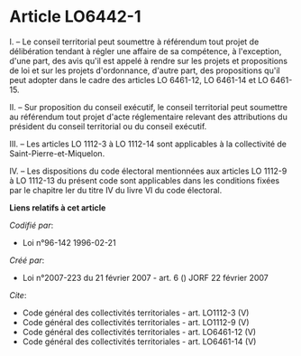 # Article LO6442-1

I. – Le conseil territorial peut soumettre à référendum tout projet de délibération tendant à régler une affaire de sa
compétence, à l'exception, d'une part, des avis qu'il est appelé à rendre sur les projets et propositions de loi et sur les
projets d'ordonnance, d'autre part, des propositions qu'il peut adopter dans le cadre des articles LO 6461-12, LO 6461-14 et
LO 6461-15.

II. – Sur proposition du conseil exécutif, le conseil territorial peut soumettre au référendum tout projet d'acte
réglementaire relevant des attributions du président du conseil territorial ou du conseil exécutif.

III. – Les articles LO 1112-3 à LO 1112-14 sont applicables à la collectivité de Saint-Pierre-et-Miquelon.

IV. – Les dispositions du code électoral mentionnées aux articles LO 1112-9 à LO 1112-13 du présent code sont applicables
dans les conditions fixées par le chapitre Ier du titre IV du livre VI du code électoral.

**Liens relatifs à cet article**

_Codifié par_:

  - Loi n°96-142 1996-02-21

_Créé par_:

  - Loi n°2007-223 du 21 février 2007 - art. 6 () JORF 22 février 2007

_Cite_:

  - Code général des collectivités territoriales - art. LO1112-3 (V)
  - Code général des collectivités territoriales - art. LO1112-9 (V)
  - Code général des collectivités territoriales - art. LO6461-12 (V)
  - Code général des collectivités territoriales - art. LO6461-14 (V)
